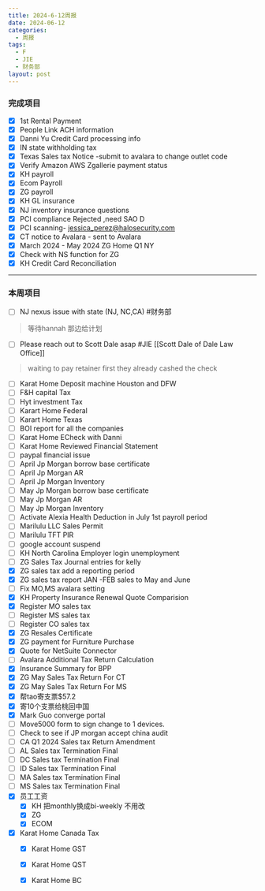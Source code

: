 ```yaml
---
title: 2024-6-12周报
date: 2024-06-12
categories:
  - 周报
tags:
  - F
  - JIE
  - 财务部
layout: post
---
```

### 完成项目  

- [x] 1st Rental Payment
- [x] People Link ACH information
- [x] Danni Yu Credit Card processing info
- [x] IN state withholding tax
- [x] Texas Sales tax Notice -submit to avalara to change outlet code
- [x] Verify Amazon AWS Zgallerie payment status
- [x] KH payroll
- [x] Ecom Payroll
- [x] ZG payroll
- [x] KH GL insurance
- [x] NJ inventory insurance questions
- [x] PCI compliance Rejected ,need SAO D
- [x] PCI scanning- jessica_perez@halosecurity.com
- [x] CT notice to Avalara - sent to Avalara
- [x] March 2024 - May 2024 ZG Home Q1 NY
- [x] Check with NS function for ZG
- [x] KH Credit Card Reconciliation
---
### 本周项目


- [ ] NJ nexus issue with state (NJ, NC,CA)  #财务部 
> 等待hannah 那边给计划  
- [ ] Please reach out to Scott Dale asap #JIE    [[Scott Dale of Dale Law Office]]    
> waiting to pay retainer first
> they already cashed the check
- [ ] Karat Home Deposit machine Houston and DFW
- [ ] F&H capital Tax
- [ ] Hyt investment Tax
- [ ] Karart Home Federal 
- [ ] Karart Home Texas 
- [ ] BOI report for all the companies
- [ ] Karat Home ECheck with Danni
- [ ] Karat Home Reviewed Financial Statement
- [ ] paypal financial issue
- [ ] April Jp Morgan borrow base certificate
- [ ] April Jp Morgan AR
- [ ] April Jp Morgan Inventory
- [ ] May Jp Morgan borrow base certificate
- [ ] May Jp Morgan AR
- [ ] May Jp Morgan Inventory
- [ ] Activate Alexia Health Deduction in July 1st payroll period
- [ ] Marilulu LLC Sales Permit
- [ ] Marilulu TFT PIR
- [ ] google account suspend
- [ ] KH North Carolina Employer login unemployment
- [ ] ZG Sales Tax Journal entries for kelly
- [x] ZG sales tax add a reporting period
- [x] ZG sales tax report JAN -FEB sales to May and June
- [ ] Fix MO,MS avalara setting
- [x] KH Property Insurance Renewal Quote Comparision
- [x] Register MO sales tax
- [ ] Register MS sales tax
- [ ] Register CO sales tax
- [x] ZG Resales Certificate
- [x] ZG payment for Furniture Purchase
- [x] Quote for NetSuite Connector
- [ ] Avalara Additional Tax Return Calculation
- [x] Insurance Summary for BPP
- [x] ZG May Sales Tax Return For CT
- [x] ZG May Sales Tax Return For MS
- [x] 帮tao寄支票$57.2
- [x] 寄10个支票给桃回中国
- [x] Mark Guo converge portal
- [ ] Move5000 form to sign change to 1 devices.
- [ ] Check to see if JP morgan accept china audit
- [ ] CA Q1 2024 Sales tax Return Amendment
- [ ] AL Sales tax Termination Final
- [ ] DC Sales tax Termination Final
- [ ] ID Sales tax Termination Final
- [ ] MA Sales tax Termination Final
- [ ] MS Sales tax Termination Final
- [x] 员工工资
	- [x] KH 把monthly换成bi-weekly 不用改
	- [x] ZG
	- [x] ECOM
- [x]  Karat Home Canada Tax
	- [x] Karat Home GST
	- [x] Karat Home QST
	- [x] Karat Home BC
















































































































































































































































